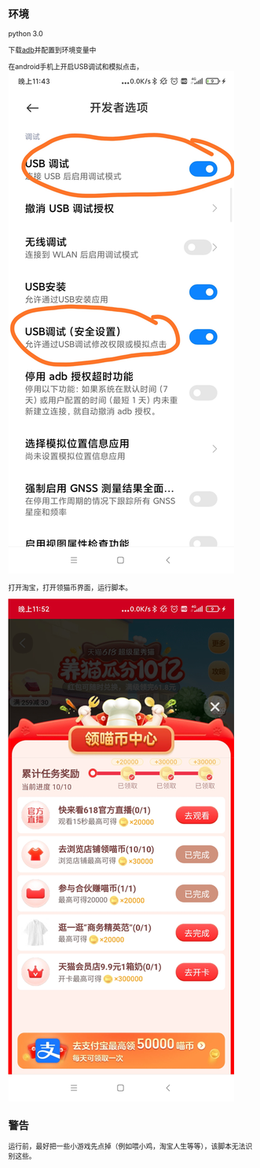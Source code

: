## 环境

python 3.0

下载[adb](https://developer.android.com/studio/command-line/adb)并配置到环境变量中

在android手机上开启USB调试和模拟点击，![USB调试](./preview/usb_setting.jpg)

打开淘宝，打开领猫币界面，运行脚本。

![淘宝](./preview/taobao.jpg)

## 警告

运行前，最好把一些小游戏先点掉（例如喂小鸡，淘宝人生等等），该脚本无法识别这些。

